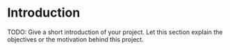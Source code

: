 # Introduction 
TODO: Give a short introduction of your project. Let this section explain the objectives or the motivation behind this project.